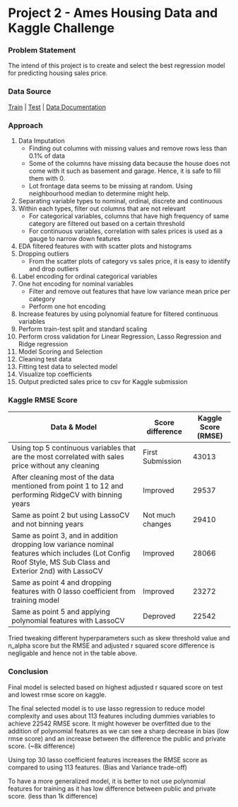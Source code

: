 # Project 2 - Ames Housing Data and Kaggle Challenge

### Problem Statement

The intend of this project is to create and select the best regression model for predicting housing sales price.

### Data Source

[Train](./data/train.csv) | [Test](./data/test.csv) | [Data Documentation](./data/DataDocumentation.txt)

### Approach

1. Data Imputation
   - Finding out columns with missing values and remove rows less than 0.1% of data
   - Some of the columns have missing data because the house does not come with it such as basement and garage. Hence, it is safe to fill them with 0.
   - Lot frontage data seems to be missing at random. Using neighbourhood median to determine might help.
2. Separating variable types to nominal, ordinal, discrete and continuous
3. Within each types, filter out columns that are not relevant
   - For categorical variables, columns that have high frequency of same category are filtered out based on a certain threshold
   - For continuous variables, correlation with sales prices is used as a gauge to narrow down features
4. EDA filtered features with with scatter plots and histograms
5. Dropping outliers
   - From the scatter plots of category vs sales price, it is easy to identify and drop outliers
6. Label encoding for ordinal categorical variables
7. One hot encoding for nominal variables
   - Filter and remove out features that have low variance mean price per category
   - Perform one hot encoding
8. Increase features by using polynomial feature for filtered continuous variables
9. Perform train-test split and standard scaling
10. Perform cross validation for Linear Regression, Lasso Regression and Ridge regression
11. Model Scoring and Selection
12. Cleaning test data
13. Fitting test data to selected model
14. Visualize top coefficients
15. Output predicted sales price to csv for Kaggle submission



### Kaggle RMSE Score

| Data & Model                                                 | Score difference | Kaggle Score (RMSE) |
| ------------------------------------------------------------ | ---------------- | ------------------- |
| Using top 5 continuous variables that are the most correlated with sales price without any cleaning | First Submission | 43013               |
| After cleaning most of the data mentioned from point 1 to 12 and performing RidgeCV with binning years | Improved         | 29537               |
| Same as point 2 but using LassoCV and not binning years      | Not much changes | 29410               |
| Same as point 3, and in addition dropping low variance nominal features which includes (Lot Config Roof Style, MS Sub Class and Exterior 2nd) with LassoCV | Improved         | 28066               |
| Same as point 4 and dropping features with 0 lasso coefficient from training model | Improved         | 23272               |
| Same as point 5 and applying polynomial features with LassoCV | Deproved         | 22542               |

Tried tweaking different hyperparameters such as skew threshold value and n_alpha score but the RMSE and adjusted r squared score difference is negligable and hence not in the table above.



### Conclusion

Final model is selected based on highest adjusted r squared score on test and lowest rmse score on kaggle. 

The final selected model is to use lasso regression to reduce model complexity and uses about 113 features including dummies variables to achieve 22542 RMSE score. It might however be overfitted due to the addition of polynomial features as we can see a sharp decrease in bias (low rmse score) and an increase between the difference the public and private score. (~8k difference)

Using top 30 lasso coefficient features increases the RMSE score as compared to using 113 features. (Bias and Variance trade-off)

To have a more generalized model, it is better to not use polynomial features for training as it has low difference between public and private score. (less than 1k difference)